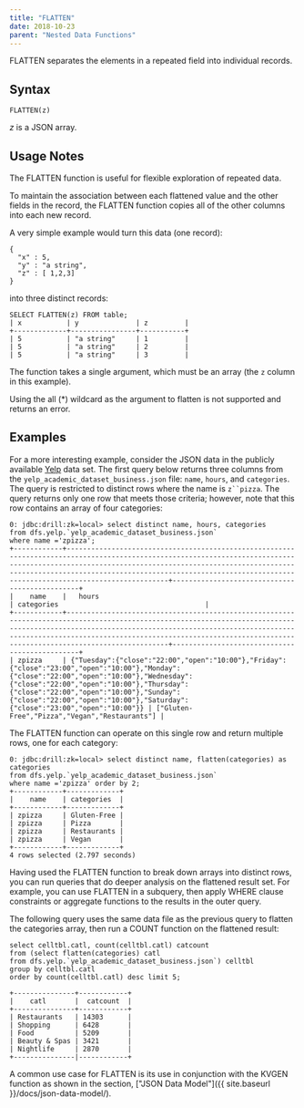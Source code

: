 ```yaml
---
title: "FLATTEN"
date: 2018-10-23
parent: "Nested Data Functions"
---
```

FLATTEN separates the elements in a repeated field into individual records.

## Syntax

    FLATTEN(z)

*z* is a JSON array.

## Usage Notes

The FLATTEN function is useful for flexible exploration of repeated data.

To maintain the association between each flattened value and the other fields in
the record, the FLATTEN function copies all of the other columns into each new record. 

A very simple example would turn this data (one record):

    {
      "x" : 5,
      "y" : "a string",
      "z" : [ 1,2,3]
    }

into three distinct records:

    SELECT FLATTEN(z) FROM table;
    | x           | y              | z         |
    +-------------+----------------+-----------+
    | 5           | "a string"     | 1         |
    | 5           | "a string"     | 2         |
    | 5           | "a string"     | 3         |

The function takes a single argument, which must be an array (the `z` column
in this example).

Using the all (*) wildcard as the argument to flatten is not supported and returns an error.

## Examples

For a more interesting example, consider the JSON data in the publicly
available [Yelp](https://www.yelp.com/dataset_challenge/dataset) data set. The
first query below returns three columns from the
`yelp_academic_dataset_business.json` file: `name`, `hours`, and `categories`.
The query is restricted to distinct rows where the name is `z``pizza`. The
query returns only one row that meets those criteria; however, note that this
row contains an array of four categories:

    0: jdbc:drill:zk=local> select distinct name, hours, categories 
    from dfs.yelp.`yelp_academic_dataset_business.json` 
    where name ='zpizza';
    +------------+-----------------------------------------------------------------------------------------------------------------------------------------------------------------------------------------------------------------------------------------------------------------------------------------------------------------+-----------------------------------------------+
    |    name    |   hours                                                                                                                                                                                                                                                                                                         | categories                                    |
    +------------+-----------------------------------------------------------------------------------------------------------------------------------------------------------------------------------------------------------------------------------------------------------------------------------------------------------------+-----------------------------------------------+
    | zpizza     | {"Tuesday":{"close":"22:00","open":"10:00"},"Friday":{"close":"23:00","open":"10:00"},"Monday":{"close":"22:00","open":"10:00"},"Wednesday":{"close":"22:00","open":"10:00"},"Thursday":{"close":"22:00","open":"10:00"},"Sunday":{"close":"22:00","open":"10:00"},"Saturday":{"close":"23:00","open":"10:00"}} | ["Gluten-Free","Pizza","Vegan","Restaurants"] |

The FLATTEN function can operate on this single row and return multiple rows,
one for each category:

    0: jdbc:drill:zk=local> select distinct name, flatten(categories) as categories 
    from dfs.yelp.`yelp_academic_dataset_business.json` 
    where name ='zpizza' order by 2;
    +------------+-------------+
    |    name    | categories  |
    +------------+-------------+
    | zpizza     | Gluten-Free |
    | zpizza     | Pizza       |
    | zpizza     | Restaurants |
    | zpizza     | Vegan       |
    +------------+-------------+
    4 rows selected (2.797 seconds)

Having used the FLATTEN function to break down arrays into distinct rows, you
can run queries that do deeper analysis on the flattened result set. For
example, you can use FLATTEN in a subquery, then apply WHERE clause
constraints or aggregate functions to the results in the outer query.

The following query uses the same data file as the previous query to flatten
the categories array, then run a COUNT function on the flattened result:

    select celltbl.catl, count(celltbl.catl) catcount 
    from (select flatten(categories) catl 
    from dfs.yelp.`yelp_academic_dataset_business.json`) celltbl 
    group by celltbl.catl 
    order by count(celltbl.catl) desc limit 5;
 
    +---------------+------------+
    |    catl       |  catcount  |
    +---------------+------------+
    | Restaurants   | 14303      |
    | Shopping      | 6428       |
    | Food          | 5209       |
    | Beauty & Spas | 3421       |
    | Nightlife     | 2870       |
    +---------------|------------+

A common use case for FLATTEN is its use in conjunction with the
KVGEN function as shown in the section, ["JSON Data Model"]({{ site.baseurl }}/docs/json-data-model/).

